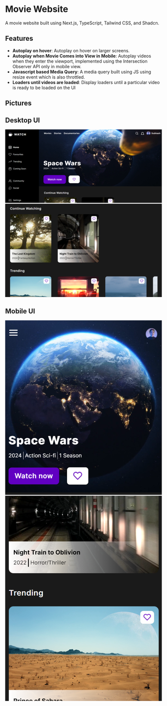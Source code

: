 # Movie Website

A movie website built using Next.js, TypeScript, Tailwind CSS, and Shadcn.

## Features

- **Autoplay on hover**: Autoplay on hover on larger screens.
- **Autoplay when Movie Comes into View in Mobile**: Autoplay videos when they enter the viewport, implemented using the Intersection Observer API only in mobile view.
- **Javascript based Media Query**: A media query built using JS using resize event which is also throttled.
- **Loaders until videos are loaded**: Display loaders until a particular video is ready to be loaded on the UI

## Pictures

## Desktop UI

![alt text](https://github.com/Subhash75/Next-Movie-Web-App/blob/master/public/images/projectss1.PNG?raw=true)
![alt text](https://github.com/Subhash75/Next-Movie-Web-App/blob/master/public/images/projectss2.PNG?raw=true)

## Mobile UI

![alt text](https://github.com/Subhash75/Next-Movie-Web-App/blob/master/public/images/projectss3.PNG?raw=true)
![alt text](https://github.com/Subhash75/Next-Movie-Web-App/blob/master/public/images/projectss4.PNG?raw=true)
